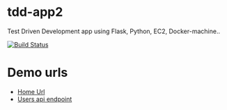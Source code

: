 # tdd-app2

Test Driven Development app using Flask, Python, EC2, Docker-machine..

[![Build Status](https://travis-ci.org/mahamat/tdd-app2.svg?branch=master)](https://travis-ci.org/mahamat/tdd-app2)

# Demo urls
- [Home Url](http://ec2-52-201-216-35.compute-1.amazonaws.com/)
- [Users api endpoint](http://ec2-52-201-216-35.compute-1.amazonaws.com/users)
